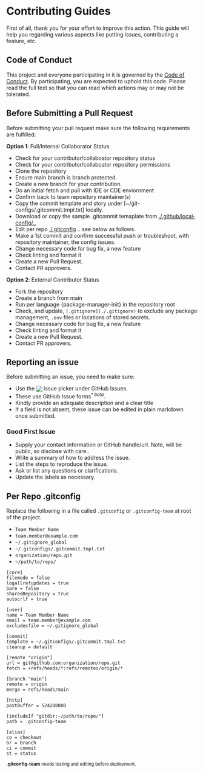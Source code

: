 # Contributing Guides
First of all, thank you for your effort to improve this action. This guide will help you regarding various aspects like putting issues, contributing a feature, etc.

## Code of Conduct
This project and everyone participating in it is governed by the [Code of Conduct](./CODE_OF_CONDUCT.md). By participating, you are expected to uphold this code. Please read the full text so that you can read which actions may or may not be tolerated.

## Before Submitting a Pull Request
Before submitting your pull request make sure the following requirements are fulfilled:

**Option 1**: Full/Internal Collaborator Status

- Check for your contributor/collaboator repository status
- Check for your contributor/collaboator repository permissions
- Clone the repository
- Ensure main branch is branch protected.
- Create a new branch for your contribution.
- Do an initial fetch and pull with IDE or CDE enviornment
- Confirm back to team repository maintainer(s)
- Copy the commit template and story under [~/git-configs/.gitcommit.tmpl.txt] locally. 
- Download or copy the sample .gitcommit temaplate from [./.github/local-config/..](./.github/local-config)
- Edit per repo [./.gitconfig](./.gitconfig) .. see below as follows.
- Make a 1st commit and confirm successful push or troubleshoot, with repository maintainer, the config issues.
- Change necessary code for bug fix, a new feature
- Check linting and format it
- Create a new Pull Request. 
- Contact PR approvers.

**Option 2**: External Contributor Status
- Fork the repository
- Create a branch from main
- Run per language {package-manager-init} in the repository root
- Check, and update, `[.gitignore](./.gitignore)` to exclude any package management, `.env` files or locations of stored secrets.
- Change necessary code for bug fix, a new feature
- Check linting and format it
- Create a new Pull Request. 
- Contact PR approvers.

## Reporting an issue
Before submitting an issue, you need to make sure:

- Use the <sub>![](https://img.shields.io/badge/New_issues-29903b)</sub> issue picker under GitHub Issues.
- These use GitHub Issue forms<sup>* *beta*</sup>.
- Kindly provide an adequate description and a clear title
- If a field is not absent, these issue can be edited in plain markdown once submitted.

### Good First Issue

- Supply your contact information or GitHub handle/url. Note, will be public, so disclose with care..
- Write a summary of how to address the issue.
- List the steps to reproduce the issue.
- Ask or list any questions or clarifications.
- Update the labels as necessary.

## Per Repo .gitconfig

Replace the following in a file called `.gitconfig` or `.gitconfig-team` at root of the project.

- `Team Member Name`
- `team.member@example.com`
- `~/.gitignore_global`
- `~/.gitconfigs/.gitcommit.tmpl.txt`
- `organization/repo.git`
- `~/path/to/repo/`

```shellscript
[core]
filemode = false
logallrefupdates = true
bare = false
sharedRepository = true
autocrlf = true

[user]
name = Team Member Name
email = team.member@example.com
excludesfile = ~/.gitignore_global

[commit]
template = ~/.gitconfigs/.gitcommit.tmpl.txt
cleanup = default

[remote "origin"]
url = git@github.com:organization/repo.git
fetch = +refs/heads/*:refs/remotes/origin/*

[branch "main"]
remote = origin
merge = refs/heads/main

[http]
postBuffer = 524288000

[includeIf "gitdir:~/path/to/repo/"]
path = .gitconfig-team

[alias]
co = checkout
br = branch
ci = commit
st = status

```

<sup>**.gitconfig-team** needs testing and editing before deployment.</sup>